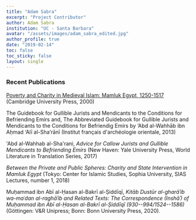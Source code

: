 ```yaml
---
title: "Adam Sabra"
excerpt: "Project Contributor"
author: Adam Sabra
institution: "UC - Santa Barbara"
avatar: "/assets/images/adam_sabra_edited.jpg"
author_profile: true
date: "2019-02-14"
toc: false
toc_sticky: false
layout: single
---
```


### Recent Publications

<a href="https://www.cambridge.org/us/academic/subjects/history/middle-east-history/poverty-and-charity-medieval-islam-mamluk-egypt-12501517?format=PB&isbn=9780521034746">Poverty and Charity in Medieval Islam: Mamluk Egypt, 1250-1517</a> (Cambridge University Press, 2000)

The Guidebook for Gullible Jurists and Mendicants to the Conditions for Befriending Emirs and, The Abbreviated Guidebook for Gullible Jurists and Mendicants to the Conditions for Befriendig Emirs by ‘Abd al-Wahhāb ibn Aḥmad ‘Alī al-Sha‘rānī (Institut français d'archéologie orientale, 2013)

'Abd al-Wahhab al-Sha'rani, *Advice for Callow Jurists and Gullible Mendicants to Befriending Emirs* (New Haven: Yale University Press, World Literature in Translation Series, 2017)

*Between the Private and Public Spheres: Charity and State Intervention in Mamluk Egypt* (Tokyo: Center for Islamic Studies, Sophia University, SIAS Lectures, number 1, 2018)

Muḥammad ibn Abī al-Ḥasan al-Bakrī al-Ṣiddīqī, *Kitāb Dustūr al-gharāʾib wa-maʿdan al-raghāʾib and Related Texts: The Correspondence (Inshāʾ) of Muḥammad ibn Abī al-Ḥasan al-Bakrī al-Ṣiddīqī (930--994/1524--1586)* (Göttingen: V&R Unipress; Bonn: Bonn University Press, 2020).
